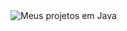

<img src="https://banner2.cleanpng.com/20190623/uxe/kisspng-…graphic-5d0f25d6871765.6875406615612738145533.jpg" alt="Meus projetos em Java">
